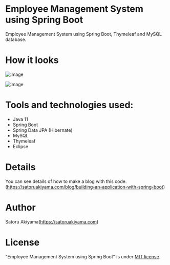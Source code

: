 # Employee Management System using Spring Boot

Employee Management System using Spring Boot, Thymeleaf and MySQL database.

# How it looks

![image](https://i.imgur.com/IVFwvXc.png)

![image](https://i.imgur.com/4HtlQrh.png)

# Tools and technologies used:

- Java 11
- Spring Boot
- Spring Data JPA (Hibernate)
- MySQL
- Thymeleaf
- Eclipse

# Details

You can see details of how to make a blog with this code. (https://satoruakiyama.com/blog/building-an-application-with-spring-boot)

# Author

Satoru Akiyama(https://satoruakiyama.com)

# License

"Employee Management System using Spring Boot" is under [MIT license](https://en.wikipedia.org/wiki/MIT_License).
